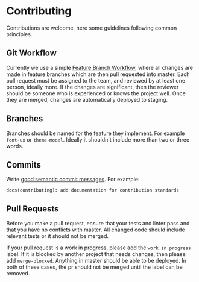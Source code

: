 # Contributing

Contributions are welcome, here some guidelines following common principles.

## Git Workflow

Currently we use a simple [Feature Branch Workflow](https://www.atlassian.com/git/tutorials/comparing-workflows#feature-branch-workflow), where all changes are made in feature branches which are then pull requested into master. Each pull request must be assigned to the team, and reviewed by at least one person, ideally more. If the changes are significant, then the reviewer should be someone who is experienced or knows the project well. Once they are merged, changes are automatically deployed to staging.

## Branches

Branches should be named for the feature they implement. For example `font-ux` or `theme-model`. Ideally it shouldn't include more than two or three words.

## Commits

Write [good semantic commit messages](http://karma-runner.github.io/0.10/dev/git-commit-msg.html). For example:

```
docs(contributing): add documentation for contribution standards
```

## Pull Requests

Before you make a pull request, ensure that your tests and linter pass and that you have no conflicts with master. All changed code should include relevant tests or it should not be merged.

If your pull request is a work in progress, please add the `work in progress` label. If it is blocked by another project that needs changes, then please add `merge-blocked`. Anything in master should be able to be deployed. In both of these cases, the pr should not be merged until the label can be removed.
